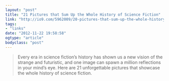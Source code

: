 ```yaml
---
layout: "post"
title: "21 Pictures that Sum Up the Whole History of Science Fiction"
link: "http://io9.com/5962009/20-pictures-that-sum-up-the-whole-history-of-science-fiction"
tags: 
- "links"
date: "2012-11-22 19:58:58"
ogtype: "article"
bodyclass: "post"
---
```


> Every era in science fiction’s history has shown us a new vision of the strange and futuristic, and one image can spawn a million reflections in your mind’s eye. Here are 21 unforgettable pictures that showcase the whole history of science fiction.